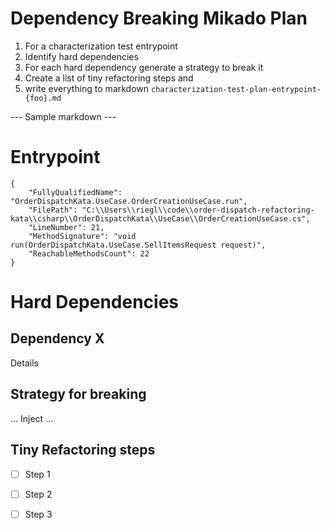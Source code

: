 # Dependency Breaking Mikado Plan

1. For a characterization test entrypoint
1. Identify hard dependencies
1. For each hard dependency generate a strategy to break it
1. Create a list of tiny refactoring steps and 
1. write everything to markdown `characterization-test-plan-entrypoint-{foo}.md` 

--- Sample markdown ---

# Entrypoint

```
{
    "FullyQualifiedName": "OrderDispatchKata.UseCase.OrderCreationUseCase.run",
    "FilePath": "C:\\Users\\riegl\\code\\order-dispatch-refactoring-kata\\csharp\\OrderDispatchKata\\UseCase\\OrderCreationUseCase.cs",
    "LineNumber": 21,
    "MethodSignature": "void run(OrderDispatchKata.UseCase.SellItemsRequest request)",
    "ReachableMethodsCount": 22
}
```

# Hard Dependencies

## Dependency X
Details

## Strategy for breaking
... Inject ...

## Tiny Refactoring steps

- [ ] Step 1
- [ ] Step 2
- [ ] Step 3


